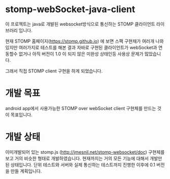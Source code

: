 # stomp-webSocket-java-client
이 프로젝트는 java로 개발된 websocket방식으로 통신하는 STOMP 클라이언트 라이브러리 입니다.


현재 STOMP 홈페이지(https://stomp.github.io) 에 보면 스팩 구현채가 여러개 나와 있지만 여러가지로 테스트를 해본 결과
자바로 구현된 클라이언트가 webSocket과 연동할수 없거나 아직 버전이 1.0 이 되지 않은 미완성 상태인등 사용상 문제가 많았습니다.

그래서 직접 STOMP client 구현을 하게 되었습니다.


# 개발 목표
android app에서 사용가능한 STOMP over webSocket client 구현체를 만드는 것이 목표입니다.





# 개발 상태
이미개발되어 있는 stomp.js (http://jmesnil.net/stomp-websocket/doc) 구현체를 보고 거의 비슷한 형태로 개발하였습니다. 현재까지는 거의 모든 기능에 대해서 개발만
된 상태입니다. 단위 테스트와 서버와 실제 통신하는 테스트까지 진행한 이후에 0.1 버전을 만들 계획입니다.






